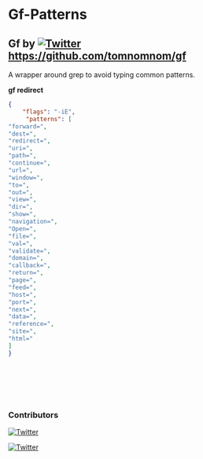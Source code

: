 # Gf-Patterns

## Gf by [![Twitter](https://img.shields.io/badge/twitter-@TomNomNom-blue.svg)](https://twitter.com/TomNomNom) https://github.com/tomnomnom/gf

A wrapper around grep to avoid typing common patterns.

 **gf redirect**

```json
{
    "flags": "-iE",
     "patterns": [
"forward=",
"dest=",
"redirect=",
"uri=",
"path=",
"continue=",
"url=",
"window=",
"to=",
"out=",
"view=",
"dir=",
"show=",
"navigation=",
"Open=",
"file=",
"val=",
"validate=",
"domain=",
"callback=",
"return=",
"page=",
"feed=",
"host=",
"port=",
"next=",
"data=",
"reference=",
"site=",
"html="
]
}

```

```

```

```

```

```

```
```

```
```

```
```
```

### Contributors 
[![Twitter](https://img.shields.io/badge/twitter-@1ndianl33t-blue.svg)](https://twitter.com/1ndianl33t)

[![Twitter](https://img.shields.io/badge/twitter-@TomNomNom-blue.svg)](https://twitter.com/TomNomNom)
